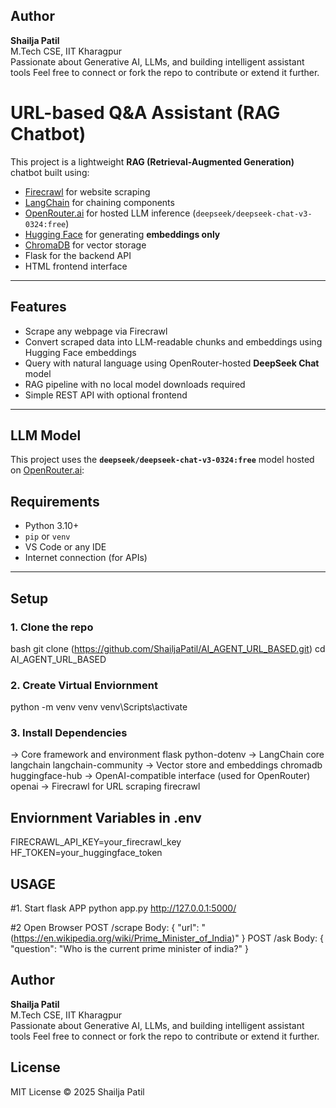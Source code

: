 ## Author
**Shailja Patil**  
M.Tech CSE, IIT Kharagpur  
Passionate about Generative AI, LLMs, and building intelligent assistant tools
Feel free to connect or fork the repo to contribute or extend it further.

# URL-based Q&A Assistant (RAG Chatbot)
This project is a lightweight **RAG (Retrieval-Augmented Generation)** chatbot built using:
-  [Firecrawl](https://firecrawl.dev/) for website scraping
-  [LangChain](https://www.langchain.com/) for chaining components
-  [OpenRouter.ai](https://openrouter.ai) for hosted LLM inference (`deepseek/deepseek-chat-v3-0324:free`)
-  [Hugging Face](https://huggingface.co/inference-api) for generating **embeddings only** 
-  [ChromaDB](https://www.trychroma.com/) for vector storage
-  Flask for the backend API
-  HTML frontend interface
---

## Features
- Scrape any webpage via Firecrawl
- Convert scraped data into LLM-readable chunks and embeddings using Hugging Face embeddings
- Query with natural language using OpenRouter-hosted **DeepSeek Chat** model
- RAG pipeline with no local model downloads required
- Simple REST API with optional frontend
---

## LLM Model
This project uses the **`deepseek/deepseek-chat-v3-0324:free`** model hosted on [OpenRouter.ai](https://openrouter.ai):

## Requirements
- Python 3.10+
- `pip` or `venv`
- VS Code or any IDE
- Internet connection (for APIs)
---

## Setup
### 1. Clone the repo
bash
git clone (https://github.com/ShailjaPatil/AI_AGENT_URL_BASED.git)
cd AI_AGENT_URL_BASED

### 2. Create Virtual Enviornment
python -m venv venv
venv\Scripts\activate  

### 3. Install Dependencies
-> Core framework and environment
flask
python-dotenv
-> LangChain core
langchain
langchain-community
-> Vector store and embeddings
chromadb
huggingface-hub
-> OpenAI-compatible interface (used for OpenRouter)
openai
-> Firecrawl for URL scraping
firecrawl

## Enviornment Variables in .env
FIRECRAWL_API_KEY=your_firecrawl_key
HF_TOKEN=your_huggingface_token

## USAGE
#1. Start flask APP
python app.py
http://127.0.0.1:5000/

#2 Open Browser
POST /scrape
Body: { "url": "(https://en.wikipedia.org/wiki/Prime_Minister_of_India)" }
POST /ask
Body: { "question": "Who is the current prime minister of india?" }

## Author
**Shailja Patil**  
M.Tech CSE, IIT Kharagpur  
Passionate about Generative AI, LLMs, and building intelligent assistant tools
Feel free to connect or fork the repo to contribute or extend it further.

## License
MIT License © 2025 Shailja Patil




